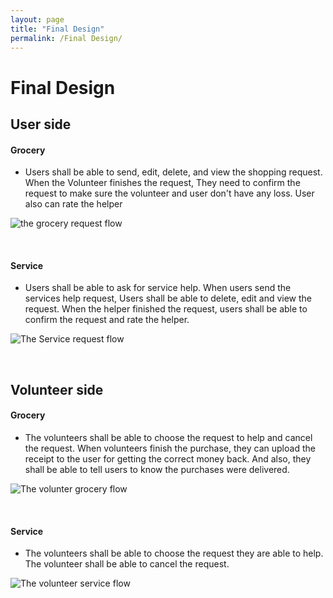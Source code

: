 ```yaml
---
layout: page
title: "Final Design"
permalink: /Final Design/
---
```


# Final Design

## User side
#### Grocery
* Users shall be able to send, edit, delete, and view the shopping request. When the Volunteer finishes the request, They need to confirm the request to make sure the volunteer and user don't have any loss. User also can rate the helper

<!-- ![The Grocery request flow](https://jg100.github.io/CommunityApp/assets/screenshot/groceryRequest.png) -->
<a src="https://jg100.github.io/CommunityApp/assets/screenshot/groceryRequest.png" rel="" > ![the grocery request flow](https://jg100.github.io/CommunityApp/assets/screenshot/groceryRequest.png)</a>

<br>

#### Service

* Users shall be able to ask for service help. When users send the services help request, Users shall be able to delete, edit and view the request. When the helper finished the request, users shall be able to confirm the request and rate the helper.

![The Service request flow](https://jg100.github.io/CommunityApp/assets/screenshot/ServiceRequest.png)

<br>

## Volunteer side

#### Grocery

* The volunteers shall be able to choose the request to help and cancel the request. When volunteers finish the purchase, they can upload the receipt to the user for getting the correct money back. And also, they shall be able to tell users to know the purchases were delivered.
  
![The volunter grocery flow](https://jg100.github.io/CommunityApp/assets/screenshot/Vgrocery.png)

<br>

#### Service

* The volunteers shall be able to choose the request they are able to help. The volunteer shall be able to cancel the request. 
  
![The volunteer service flow](https://jg100.github.io/CommunityApp/assets/screenshot/VService.png)


<br>

<br>


